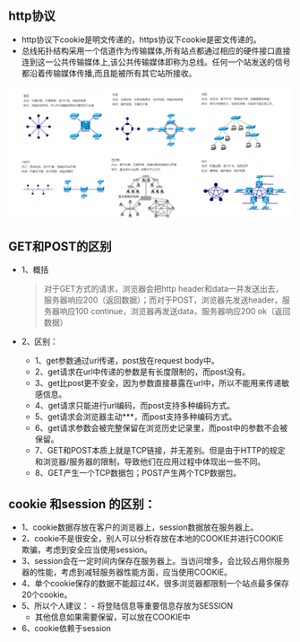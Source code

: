 <!--
 * @Author: JohnJeep
 * @Date: 2020-07-06 22:22:11
 * @LastEditTime: 2020-08-21 09:25:44
 * @LastEditors: Please set LastEditors
 * @Description: In User Settings Edit
--> 

## http协议
- http协议下cookie是明文传递的，https协议下cookie是密文传递的。
- 总线拓扑结构采用一个信道作为传输媒体,所有站点都通过相应的硬件接口直接连到这一公共传输媒体上,该公共传输媒体即称为总线。任何一个站发送的信号都沿着传输媒体传播,而且能被所有其它站所接收。
<img src="./figure/拓扑结构.png">


## GET和POST的区别
- 1、概括
  > 对于GET方式的请求，浏览器会把http header和data一并发送出去，服务器响应200（返回数据）；而对于POST，浏览器先发送header，服务器响应100 continue，浏览器再发送data，服务器响应200 ok（返回数据）

- 2、区别：
  - 1、get参数通过url传递，post放在request body中。
  - 2、get请求在url中传递的参数是有长度限制的，而post没有。
  - 3、get比post更不安全，因为参数直接暴露在url中，所以不能用来传递敏感信息。
  - 4、get请求只能进行url编码，而post支持多种编码方式。
  - 5、get请求会浏览器主动***，而post支持多种编码方式。
  - 6、get请求参数会被完整保留在浏览历史记录里，而post中的参数不会被保留。
  - 7、GET和POST本质上就是TCP链接，并无差别。但是由于HTTP的规定和浏览器/服务器的限制，导致他们在应用过程中体现出一些不同。
  - 8、GET产生一个TCP数据包；POST产生两个TCP数据包。


## cookie 和session 的区别：
   - 1、cookie数据存放在客户的浏览器上，session数据放在服务器上。
   - 2、cookie不是很安全，别人可以分析存放在本地的COOKIE并进行COOKIE欺骗，考虑到安全应当使用session。
   - 3、session会在一定时间内保存在服务器上。当访问增多，会比较占用你服务器的性能，考虑到减轻服务器性能方面，应当使用COOKIE。
   - 4、单个cookie保存的数据不能超过4K，很多浏览器都限制一个站点最多保存20个cookie。
   - 5、所以个人建议：
    - 将登陆信息等重要信息存放为SESSION
      - 其他信息如果需要保留，可以放在COOKIE中
   - 6、cookie依赖于session